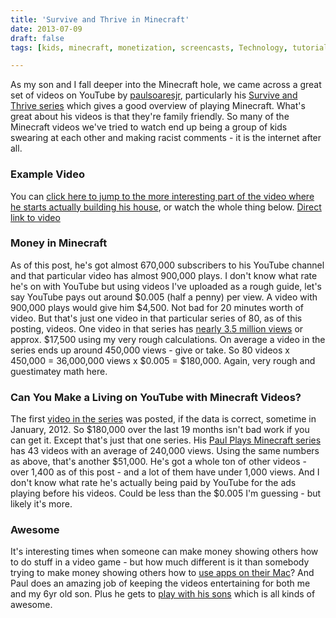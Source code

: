 ```yaml
---
title: 'Survive and Thrive in Minecraft'
date: 2013-07-09
draft: false
tags: [kids, minecraft, monetization, screencasts, Technology, tutorial, Tutorials, Video, video games, Video Gaming]

---
```


As my son and I fall deeper into the Minecraft hole, we came across a great set of videos on YouTube by [paulsoaresjr](http://www.youtube.com/user/paulsoaresjr), particularly his [Survive and Thrive series](http://www.youtube.com/playlist?list=PL7326EF82122776A9) which gives a good overview of playing Minecraft. What's great about his videos is that they're family friendly. So many of the Minecraft videos we've tried to watch end up being a group of kids swearing at each other and making racist comments - it is the internet after all.

### Example Video

You can [click here to jump to the more interesting part of the video where he starts actually building his house](http://www.youtube.com/watch?list=SP7326EF82122776A9&feature=player_detailpage&v=AUYRnD7PzWI#t=456s), or watch the whole thing below. [Direct link to video](http://www.youtube.com/watch?v=B36Ehzf2cxE&feature=share&list=SP7326EF82122776A9)

### Money in Minecraft

As of this post, he's got almost 670,000 subscribers to his YouTube channel and that particular video has almost 900,000 plays. I don't know what rate he's on with YouTube but using videos I've uploaded as a rough guide, let's say YouTube pays out around $0.005 (half a penny) per view. A video with 900,000 plays would give him $4,500. Not bad for 20 minutes worth of video. But that's just one video in that particular series of 80, as of this posting, videos. One video in that series has [nearly 3.5 million views](http://www.youtube.com/watch?v=B36Ehzf2cxE&list=SP7326EF82122776A9&index=1) or approx. $17,500 using my very rough calculations. On average a video in the series ends up around 450,000 views - give or take. So 80 videos x 450,000 = 36,000,000 views x $0.005 = $180,000. Again, very rough and guestimatey math here.

### Can You Make a Living on YouTube with Minecraft Videos?

The first [video in the series](http://www.youtube.com/watch?v=B36Ehzf2cxE&list=SP7326EF82122776A9&index=1) was posted, if the data is correct, sometime in January, 2012. So $180,000 over the last 19 months isn't bad work if you can get it. Except that's just that one series. His [Paul Plays Minecraft series](http://www.youtube.com/playlist?list=PLEbtIY4p_ltr9s1Yg3fUHZgQB_5T9fRp6) has 43 videos with an average of 240,000 views. Using the same numbers as above, that's another $51,000. He's got a whole ton of other videos - over 1,400 as of this post - and a lot of them have under 1,000 views. And I don't know what rate he's actually being paid by YouTube for the ads playing before his videos. Could be less than the $0.005 I'm guessing - but likely it's more.

### Awesome

It's interesting times when someone can make money showing others how to do stuff in a video game - but how much different is it than somebody trying to make money showing others how to [use apps on their Mac](http://www.youtube.com/watch?v=Avu76lmur6s)? And Paul does an amazing job of keeping the videos entertaining for both me and my 6yr old son. Plus he gets to [play with his sons](http://www.youtube.com/watch?v=WeQ7TOL8ScQ) which is all kinds of awesome.